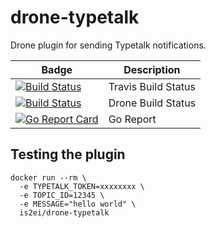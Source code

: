 # drone-typetalk

Drone plugin for sending Typetalk notifications.

| Badge | Description |
| ------------- | ------------- |
| [![Build Status](https://travis-ci.org/is2ei/drone-slack.svg?branch=master)][travis] | Travis Build Status |
| [![Build Status](https://cloud.drone.io/api/badges/is2ei/drone-typetalk/status.svg)][drone] | Drone Build Status |
| [![Go Report Card](https://goreportcard.com/badge/github.com/is2ei/drone-typetalk)][goreport] | Go Report |

[travis]: https://travis-ci.org/is2ei/drone-slack
[drone]: https://cloud.drone.io/is2ei/drone-typetalk
[goreport]: https://goreportcard.com/report/github.com/is2ei/drone-typetalk

## Testing the plugin

```
docker run --rm \
  -e TYPETALK_TOKEN=xxxxxxxx \
  -e TOPIC_ID=12345 \
  -e MESSAGE="hello world" \
  is2ei/drone-typetalk
```